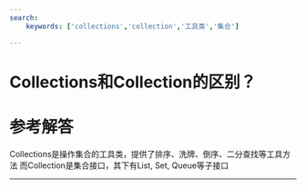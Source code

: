 ```yaml
---
search:
    keywords: ['collections','collection','工具类','集合']

---
```



# Collections和Collection的区别？

# 参考解答

Collections是操作集合的工具类，提供了排序、洗牌、倒序、二分查找等工具方法
而Collection是集合接口，其下有List, Set, Queue等子接口

---
	